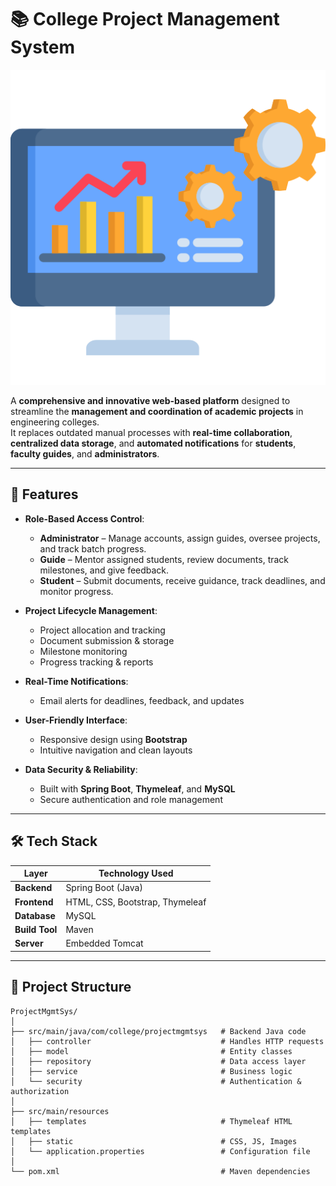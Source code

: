 # 📚 College Project Management System

![Project Logo](ProjectMgmtSys/src/main/resources/static/img/logo.png)

A **comprehensive and innovative web-based platform** designed to streamline the **management and coordination of academic projects** in engineering colleges.  
It replaces outdated manual processes with **real-time collaboration**, **centralized data storage**, and **automated notifications** for **students**, **faculty guides**, and **administrators**.

---

## 🚀 Features

- **Role-Based Access Control**:
  - **Administrator** – Manage accounts, assign guides, oversee projects, and track batch progress.
  - **Guide** – Mentor assigned students, review documents, track milestones, and give feedback.
  - **Student** – Submit documents, receive guidance, track deadlines, and monitor progress.

- **Project Lifecycle Management**:
  - Project allocation and tracking
  - Document submission & storage
  - Milestone monitoring
  - Progress tracking & reports

- **Real-Time Notifications**:
  - Email alerts for deadlines, feedback, and updates

- **User-Friendly Interface**:
  - Responsive design using **Bootstrap**
  - Intuitive navigation and clean layouts

- **Data Security & Reliability**:
  - Built with **Spring Boot**, **Thymeleaf**, and **MySQL**
  - Secure authentication and role management

---

## 🛠️ Tech Stack

| Layer         | Technology Used |
|---------------|-----------------|
| **Backend**   | Spring Boot (Java) |
| **Frontend**  | HTML, CSS, Bootstrap, Thymeleaf |
| **Database**  | MySQL |
| **Build Tool**| Maven |
| **Server**    | Embedded Tomcat |

---

## 📂 Project Structure

```plaintext
ProjectMgmtSys/
│
├── src/main/java/com/college/projectmgmtsys   # Backend Java code
│   ├── controller                             # Handles HTTP requests
│   ├── model                                  # Entity classes
│   ├── repository                             # Data access layer
│   ├── service                                # Business logic
│   └── security                               # Authentication & authorization
│
├── src/main/resources
│   ├── templates                              # Thymeleaf HTML templates
│   ├── static                                 # CSS, JS, Images
│   └── application.properties                 # Configuration file
│
└── pom.xml                                    # Maven dependencies
